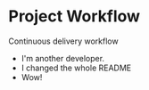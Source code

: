 # Project Workflow

Continuous delivery workflow

- I'm another developer.
- I changed the whole README
- Wow!
